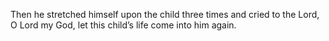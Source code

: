 Then he stretched himself upon the child three times and cried to the Lord, O Lord my God, let this child’s life come into him again.
